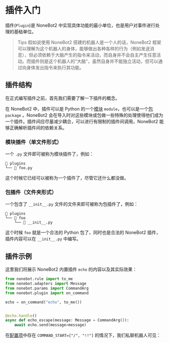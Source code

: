# 插件入门

插件(`Plugin`)是 NoneBot2 中实现具体功能的最小单位，也是用户对事件进行处理的基础单位。

>Tips
假如说使用 NoneBot2 搭建的机器人是一个人的话，NoneBot2 框架可以理解为这个机器人的身体，能够做出各种各样的行为（例如发送消息），但必须依赖于大脑产生的指令来活动，而自身并不会自主产生任意活动。而插件则是这个机器人的“大脑”，虽然自身并不能独立活动，但可以通过向身体发出指令来执行其功能。

## 插件结构

在正式编写插件之前，首先我们需要了解一下插件的概念。

在 NoneBot2 中，插件可以是 Python 的一个[模块](https://docs.python.org/zh-cn/3/tutorial/modules.html) `module`，也可以是一个[包](https://docs.python.org/zh-cn/3/tutorial/modules.html#packages) `package` 。NoneBot2 会在导入时对这些模块或包做一些特殊的处理使得他们成为一个插件。插件间应尽量减少耦合，可以进行有限制的插件间调用，NoneBot2 能够正确解析插件间的依赖关系。

### 模块插件（单文件形式）

一个 `.py` 文件即可被称为模块插件了，例如：

```tree title=Project
📂 plugins
└── 📜 foo.py
```

这个时候它已经可以被称为一个插件了，尽管它还什么都没做。

### 包插件（文件夹形式）

一个包含了 `__init__.py` 文件的文件夹即可被称为包插件了，例如：

```tree title=Project
📂 plugins
└── 📂 foo
    └── 📜 __init__.py
```

这个时候 `foo` 就是一个合法的 Python 包了，同时也是合法的 NoneBot2 插件，插件内容可以在 `__init__.py` 中编写。

## 插件示例

这里我们将展示 NoneBot2 内置插件 `echo` 的内容以及其实际效果：

```python title=echo.py
from nonebot.rule import to_me
from nonebot.adapters import Message
from nonebot.params import CommandArg
from nonebot.plugin import on_command

echo = on_command("echo", to_me())


@echo.handle()
async def echo_escape(message: Message = CommandArg()):
    await echo.send(message=message)
```

在[配置项](../插件开发（高级）/配置项.md)中存在 `COMMAND_START=["/", "!!"]` 的情况下，我们私聊机器人可见：

<!-- TODO: 这里放个echo插件的示例图片 -->
